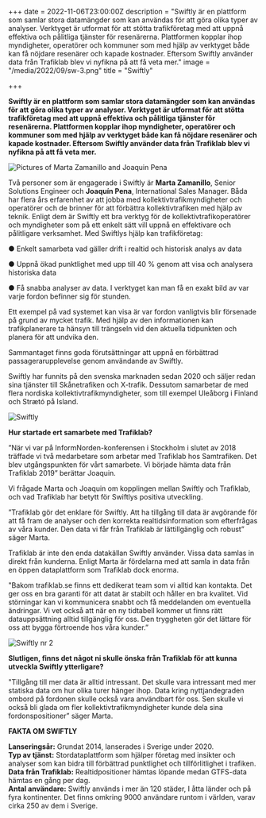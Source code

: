 +++
date = 2022-11-06T23:00:00Z
description = "Swiftly är en plattform som samlar stora datamängder som kan användas för att göra olika typer av analyser. Verktyget är utformat för att stötta trafikföretag med att uppnå effektiva och pålitliga tjänster för resenärerna. Plattformen kopplar ihop myndigheter, operatörer och kommuner som med hjälp av verktyget både kan få nöjdare resenärer och kapade kostnader. Eftersom Swiftly använder data från Trafiklab blev vi nyfikna på att få veta mer."
image = "/media/2022/09/sw-3.png"
title = "Swiftly"

+++

**Swiftly är en plattform som samlar stora datamängder som kan användas för att göra olika typer av analyser. Verktyget
är utformat för att stötta trafikföretag med att uppnå effektiva och pålitliga tjänster för resenärerna. Plattformen
kopplar ihop myndigheter, operatörer och kommuner som med hjälp av verktyget både kan få nöjdare resenärer och kapade
kostnader. Eftersom Swiftly använder data från Trafiklab blev vi nyfikna på att få veta mer.**

![Pictures of Marta Zamanillo and Joaquin Pena](/media/2022/09/namnlos-design-3.png "Marta Zamanillo and Joaquin Pena")

Två personer som är engagerade i Swiftly är **Marta Zamanillo**, Senior Solutions Engineer och **Joaquín Pena**,
International Sales Manager. Båda har flera års erfarenhet av att jobba med kollektivtrafikmyndigheter och operatörer
och de brinner för att förbättra kollektivtrafiken med hjälp av teknik. Enligt dem är Swiftly ett bra verktyg för de
kollektivtrafikoperatörer och myndigheter som på ett enkelt sätt vill uppnå en effektivare och pålitligare verksamhet.
Med Swiftlys hjälp kan trafikföretag:

● Enkelt samarbeta vad gäller drift i realtid och historisk analys av data

● Uppnå ökad punktlighet med upp till 40 % genom att visa och analysera historiska data

● Få snabba analyser av data. I verktyget kan man få en exakt bild av var varje fordon befinner sig för stunden.

Ett exempel på vad systemet kan visa är var fordon vanligtvis blir försenade på grund av mycket trafik. Med hjälp av den
informationen kan trafikplanerare ta hänsyn till trängseln vid den aktuella tidpunkten och planera för att undvika den.

Sammantaget finns goda förutsättningar att uppnå en förbättrad passagerarupplevelse genom användande av Swiftly.

Swiftly har funnits på den svenska marknaden sedan 2020 och säljer redan sina tjänster till Skånetrafiken och X-trafik. Dessutom samarbetar de med flera nordiska kollektivtrafikmyndigheter, som till exempel Uleåborg i Finland och Strætó på Island.

![](/media/2022/09/sw-1.png "Swiftly")

**Hur startade ert samarbete med Trafiklab?**

”När vi var på InformNorden-konferensen i Stockholm i slutet av 2018 träffade vi två medarbetare som arbetar med Trafiklab hos Samtrafiken. Det blev utgångspunkten för vårt samarbete. Vi började hämta data från Trafiklab 2019” berättar Joaquin.

Vi frågade Marta och Joaquin om kopplingen mellan Swiftly och Trafiklab, och vad Trafiklab har betytt för Swiftlys positiva utveckling.

”Trafiklab gör det enklare för Swiftly. Att ha tillgång till data är avgörande för att få fram de analyser och den korrekta realtidsinformation som efterfrågas av våra kunder. Den data vi får från Trafiklab är lättillgänglig och robust” säger Marta.

Trafiklab är inte den enda datakällan Swiftly använder. Vissa data samlas in direkt från kunderna. Enligt Marta är fördelarna med att samla in data från en öppen dataplattform som Trafiklab dock enorma.

"Bakom trafiklab.se finns ett dedikerat team som vi alltid kan kontakta. Det ger oss en bra garanti för att datat är stabilt och håller en bra kvalitet. Vid störningar kan vi kommunicera snabbt och få meddelanden om eventuella ändringar. Vi vet också att när en ny tidtabell kommer ut finns rätt datauppsättning alltid tillgänglig för oss. Den tryggheten gör det lättare för oss att bygga förtroende hos våra kunder.”

![](/media/2022/09/swiftly-2.png "Swiftly nr 2")

**Slutligen, finns det något ni skulle önska från Trafiklab för att kunna utveckla Swiftly ytterligare?**

"Tillgång till mer data är alltid intressant. Det skulle vara intressant med mer statiska data om hur olika turer hänger ihop. Data kring nyttjandegraden ombord på fordonen skulle också vara användbart för oss. Sen skulle vi också bli glada om fler kollektivtrafikmyndigheter kunde dela sina fordonspositioner” säger Marta.

**FAKTA OM SWIFTLY**

**Lanseringsår:** Grundat 2014, lanserades i Sverige under 2020.  
**Typ av tjänst:** Stordataplattform som hjälper företag med insikter och analyser som kan bidra till förbättrad punktlighet och tillförlitlighet i trafiken.  
**Data från Trafiklab:** Realtidpositioner hämtas löpande medan GTFS-data hämtas en gång per dag.  
**Antal användare:** Swiftly används i mer än 120 städer, I åtta länder och på fyra kontinenter. Det finns omkring 9000 användare runtom i världen, varav cirka 250 av dem i Sverige.